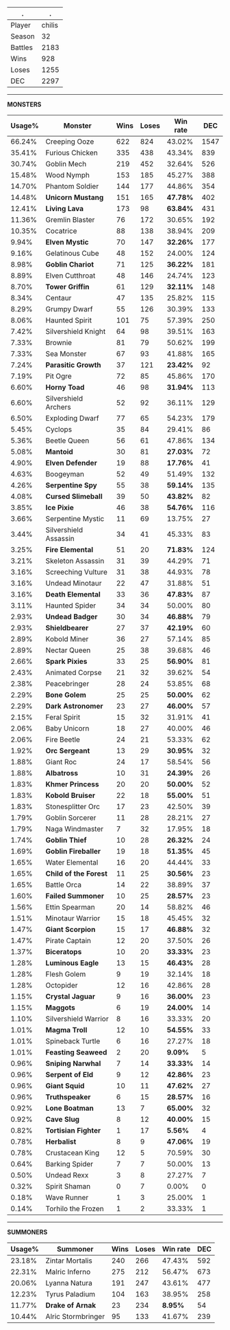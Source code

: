 .|.
|-|-
Player|chilis
Season|32
Battles|2183
Wins|928
Loses|1255
DEC|2297

---
**MONSTERS**

Usage%|Monster|Wins|Loses|Win rate|DEC|
-|-|-|-|-|-|
66.24%|Creeping Ooze|622|824|43.02%|1547|
35.41%|Furious Chicken|335|438|43.34%|839|
30.74%|Goblin Mech|219|452|32.64%|526|
15.48%|Wood Nymph|153|185|45.27%|388|
14.70%|Phantom Soldier|144|177|44.86%|354|
14.48%|**Unicorn Mustang**|151|165|**47.78%**|402|
12.41%|**Living Lava**|173|98|**63.84%**|431|
11.36%|Gremlin Blaster|76|172|30.65%|192|
10.35%|Cocatrice|88|138|38.94%|209|
9.94%|**Elven Mystic**|70|147|**32.26%**|177|
9.16%|Gelatinous Cube|48|152|24.00%|124|
8.98%|**Goblin Chariot**|71|125|**36.22%**|181|
8.89%|Elven Cutthroat|48|146|24.74%|123|
8.70%|**Tower Griffin**|61|129|**32.11%**|148|
8.34%|Centaur|47|135|25.82%|115|
8.29%|Grumpy Dwarf|55|126|30.39%|133|
8.06%|Haunted Spirit|101|75|57.39%|250|
7.42%|Silvershield Knight|64|98|39.51%|163|
7.33%|Brownie|81|79|50.62%|199|
7.33%|Sea Monster|67|93|41.88%|165|
7.24%|**Parasitic Growth**|37|121|**23.42%**|92|
7.19%|Pit Ogre|72|85|45.86%|170|
6.60%|**Horny Toad**|46|98|**31.94%**|113|
6.60%|Silvershield Archers|52|92|36.11%|129|
6.50%|Exploding Dwarf|77|65|54.23%|179|
5.45%|Cyclops|35|84|29.41%|86|
5.36%|Beetle Queen|56|61|47.86%|134|
5.08%|**Mantoid**|30|81|**27.03%**|72|
4.90%|**Elven Defender**|19|88|**17.76%**|41|
4.63%|Boogeyman|52|49|51.49%|132|
4.26%|**Serpentine Spy**|55|38|**59.14%**|135|
4.08%|**Cursed Slimeball**|39|50|**43.82%**|82|
3.85%|**Ice Pixie**|46|38|**54.76%**|116|
3.66%|Serpentine Mystic|11|69|13.75%|27|
3.44%|Silvershield Assassin|34|41|45.33%|83|
3.25%|**Fire Elemental**|51|20|**71.83%**|124|
3.21%|Skeleton Assassin|31|39|44.29%|71|
3.16%|Screeching Vulture|31|38|44.93%|78|
3.16%|Undead Minotaur|22|47|31.88%|51|
3.16%|**Death Elemental**|33|36|**47.83%**|87|
3.11%|Haunted Spider|34|34|50.00%|80|
2.93%|**Undead Badger**|30|34|**46.88%**|79|
2.93%|**Shieldbearer**|27|37|**42.19%**|60|
2.89%|Kobold Miner|36|27|57.14%|85|
2.89%|Nectar Queen|25|38|39.68%|46|
2.66%|**Spark Pixies**|33|25|**56.90%**|81|
2.43%|Animated Corpse|21|32|39.62%|54|
2.38%|Peacebringer|28|24|53.85%|68|
2.29%|**Bone Golem**|25|25|**50.00%**|62|
2.29%|**Dark Astronomer**|23|27|**46.00%**|57|
2.15%|Feral Spirit|15|32|31.91%|41|
2.06%|Baby Unicorn|18|27|40.00%|46|
2.06%|Fire Beetle|24|21|53.33%|62|
1.92%|**Orc Sergeant**|13|29|**30.95%**|32|
1.88%|Giant Roc|24|17|58.54%|56|
1.88%|**Albatross**|10|31|**24.39%**|26|
1.83%|**Khmer Princess**|20|20|**50.00%**|52|
1.83%|**Kobold Bruiser**|22|18|**55.00%**|51|
1.83%|Stonesplitter Orc|17|23|42.50%|39|
1.79%|Goblin Sorcerer|11|28|28.21%|27|
1.79%|Naga Windmaster|7|32|17.95%|18|
1.74%|**Goblin Thief**|10|28|**26.32%**|24|
1.69%|**Goblin Fireballer**|19|18|**51.35%**|45|
1.65%|Water Elemental|16|20|44.44%|33|
1.65%|**Child of the Forest**|11|25|**30.56%**|23|
1.65%|Battle Orca|14|22|38.89%|37|
1.60%|**Failed Summoner**|10|25|**28.57%**|23|
1.56%|Ettin Spearman|20|14|58.82%|46|
1.51%|Minotaur Warrior|15|18|45.45%|32|
1.47%|**Giant Scorpion**|15|17|**46.88%**|32|
1.47%|Pirate Captain|12|20|37.50%|26|
1.37%|**Biceratops**|10|20|**33.33%**|23|
1.28%|**Luminous Eagle**|13|15|**46.43%**|28|
1.28%|Flesh Golem|9|19|32.14%|18|
1.28%|Octopider|12|16|42.86%|28|
1.15%|**Crystal Jaguar**|9|16|**36.00%**|23|
1.15%|**Maggots**|6|19|**24.00%**|14|
1.10%|Silvershield Warrior|8|16|33.33%|20|
1.01%|**Magma Troll**|12|10|**54.55%**|33|
1.01%|Spineback Turtle|6|16|27.27%|18|
1.01%|**Feasting Seaweed**|2|20|**9.09%**|5|
0.96%|**Sniping Narwhal**|7|14|**33.33%**|14|
0.96%|**Serpent of Eld**|9|12|**42.86%**|23|
0.96%|**Giant Squid**|10|11|**47.62%**|27|
0.96%|**Truthspeaker**|6|15|**28.57%**|16|
0.92%|**Lone Boatman**|13|7|**65.00%**|32|
0.92%|**Cave Slug**|8|12|**40.00%**|15|
0.82%|**Tortisian Fighter**|1|17|**5.56%**|4|
0.78%|**Herbalist**|8|9|**47.06%**|19|
0.78%|Crustacean King|12|5|70.59%|30|
0.64%|Barking Spider|7|7|50.00%|13|
0.50%|Undead Rexx|3|8|27.27%|7|
0.32%|Spirit Shaman|0|7|0.00%|0|
0.18%|Wave Runner|1|3|25.00%|1|
0.14%|Torhilo the Frozen|1|2|33.33%|1|

---
**SUMMONERS**

Usage%|Summoner|Wins|Loses|Win rate|DEC|
-|-|-|-|-|-|
23.18%|Zintar Mortalis|240|266|47.43%|592|
22.31%|Malric Inferno|275|212|56.47%|673|
20.06%|Lyanna Natura|191|247|43.61%|477|
12.23%|Tyrus Paladium|104|163|38.95%|258|
11.77%|**Drake of Arnak**|23|234|**8.95%**|54|
10.44%|Alric Stormbringer|95|133|41.67%|239|
